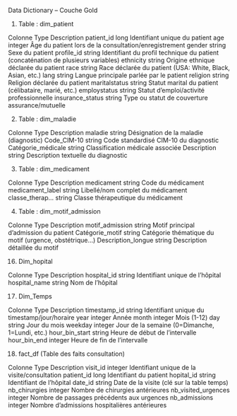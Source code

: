 Data Dictionary – Couche Gold



1. Table : dim_patient
 
Colonne	             Type	         Description
patient_id	         long	         Identifiant unique du patient
age	                 integer	     Âge du patient lors de la consultation/enregistrement
gender	             string	         Sexe du patient
profile_id	         string	         Identifiant du profil technique du patient (concaténation de plusieurs variables)
ethnicity	         string	         Origine ethnique déclarée du patient
race	             string	         Race déclarée du patient (USA: White, Black, Asian, etc.)
lang	             string	         Langue principale parlée par le patient
religion	         string	         Religion déclarée du patient
maritalstatus	     string	         Statut marital du patient (célibataire, marié, etc.)
employstatus	     string	         Statut d’emploi/activité professionnelle
insurance_status	 string	         Type ou statut de couverture assurance/mutuelle


2. Table : dim_maladie

Colonne	             Type	         Description
maladie	             string	         Désignation de la maladie (diagnostic)
Code_CIM-10	         string	         Code standardisé CIM-10 du diagnostic
Catégorie_médicale	 string	         Classification médicale associée
Description	         string	         Description textuelle du diagnostic



3. Table : dim_medicament

Colonne	             Type	         Description
medicament	         string	         Code du médicament
medicament_label	 string	         Libellé/nom complet du médicament
classe_therap...     string	         Classe thérapeutique du médicament



4. Table : dim_motif_admission

Colonne	             Type	          Description
motif_admission	     string	          Motif principal d’admission du patient
Catégorie_motif	     string	          Catégorie thématique du motif (urgence, obstétrique…)
Description_longue	 string	          Description détaillée du motif



16. Dim_hopital

Colonne	                      Type	          Description
hospital_id	                  string	      Identifiant unique de l’hôpital
hospital_name	              string	      Nom de l’hôpital



17. Dim_Temps

Colonne	                      Type	          Description
timestamp_id	              string	      Identifiant unique du timestamp/jour/horaire
year	                      integer	      Année
month	                      integer	      Mois (1-12)
day	                          string	      Jour du mois
weekday	                      integer	      Jour de la semaine (0=Dimanche, 1=Lundi, etc.)
hour_bin_start	              string	      Heure de début de l’intervalle
hour_bin_end	              integer	      Heure de fin de l’intervalle



18. fact_df (Table des faits consultation)
 
Colonne	                       Type	          Description
visit_id	                   integer	      Identifiant unique de la visite/consultation
patient_id	                   long	          Identifiant du patient
hopital_id	                   string	      Identifiant de l’hôpital
date_id	                       string	      Date de la visite (clé sur la table temps)
nb_chirurgies	               integer	      Nombre de chirurgies antérieures
nb_visited_urgences	           integer	      Nombre de passages précédents aux urgences
nb_admissions	               integer	      Nombre d’admissions hospitalières antérieures
 